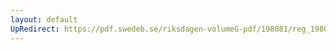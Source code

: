 ```yaml
---
layout: default
UpRedirect: https://pdf.swedeb.se/riksdagen-volumeG-pdf/198081/reg_198081__reg_01/reg_198081__reg_01_0038.pdf
---
```

